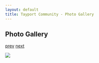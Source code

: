 ```yaml
---
layout: default
title: Tayport Community - Photo Gallery
---
```

## Photo Gallery

[prev](http://tayport.org.uk/photo/31) [next](http://tayport.org.uk/photo/33)

![ ](http://tayport.org.uk/media/032.jpg " ")

